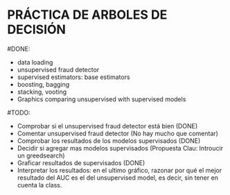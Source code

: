 # PRÁCTICA DE ARBOLES DE DECISIÓN


#DONE:
- data loading
- unsupervised fraud detector
- supervised estimators: base estimators
- boosting, bagging
- stacking, vooting
- Graphics comparing unsupervised with supervised models

#TODO:
- Comprobar si el unsupervised fraud detector está bien (DONE)
- Comentar unsupervised fraud detector (No hay mucho que comentar)
- Comprobar los resultados de los modelos supervisados (DONE)
- Decidir si agregar mas modelos supervisados (Propuesta Clau: Introucir un greedsearch)
- Graficar resultados de supervisados (DONE)
- Interpretar los resultados: en el ultimo gráfico, razonar por qué el mejor resultado del AUC es el del unsupervised model, es decir, sin tener en cuenta la class.
